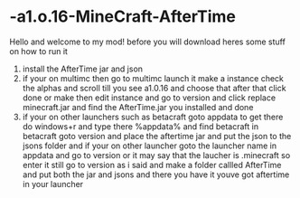 # -a1.o.16-MineCraft-AfterTime

Hello and welcome to my mod!
before you will download heres some stuff on how to run it

1. install the AfterTime jar and json
2. if your on multimc then go to multimc launch it make a instance check the alphas and scroll till you see a1.0.16 and choose that after that click done or make then edit instance and go to version and click replace minecraft.jar and find the AfterTime.jar you installed and done
3. if your on other launchers such as betacraft goto appdata to get there do windows+r and type there %appdata% and find betacraft in betacraft goto version and place the aftertime jar and put the json to the jsons folder and if your on other launcher goto the launcher name in appdata and go to version or it may say that the laucher is .minecraft so enter it still go to version as i said and make a folder callled AfterTime and put both the jar and jsons and there you have it youve got aftertime in your launcher
